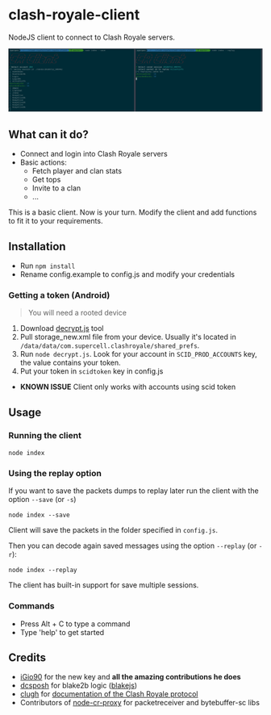 # clash-royale-client
NodeJS client to connect to Clash Royale servers.

![](https://raw.githubusercontent.com/aperpen/clash-royale-client/master/screenshot.png)

## What can it do?
* Connect and login into Clash Royale servers
* Basic actions:
    - Fetch player and clan stats
    - Get tops
    - Invite to a clan
    - ...

This is a basic client. Now is your turn. Modify the client and add functions to fit it to your requirements.

## Installation
- Run `npm install`
- Rename config.example to config.js and modify your credentials

### Getting a token (Android)
> You will need a rooted device

1. Download [decrypt.js](https://gist.github.com/aperpen/18378731d8ef081c2f940d862ff40754) tool
2. Pull storage_new.xml file from your device. Usually it's located in `/data/data/com.supercell.clashroyale/shared_prefs`.
3. Run `node decrypt.js`. Look for your account in `SCID_PROD_ACCOUNTS` key, the value contains your token.
4. Put your token in `scidtoken` key in config.js

* **KNOWN ISSUE** Client only works with accounts using scid token

## Usage
### Running the client  
```
node index
```

### Using the replay option
If you want to save the packets dumps to replay later run the client with the option `--save` (or `-s`)
```
node index --save
```
Client will save the packets in the folder specified in `config.js`.

Then you can decode again saved messages using the option `--replay` (or `-r`):
```
node index --replay
```
The client has built-in support for save multiple sessions.

### Commands
- Press Alt + C to type a command
- Type 'help' to get started


## Credits
- [iGio90](https://github.com/iGio90) for the new key and **all the amazing contributions he does**
- [dcsposh](https://github.com/dcposch) for blake2b logic ([blakejs](https://github.com/dcposch/blakejs))
- [clugh](https://github.com/clugh) for [documentation of the Clash Royale protocol](https://github.com/clugh/cocdp/wiki/Protocol)
- Contributors of [node-cr-proxy](https://github.com/royale-proxy/node-cr-proxy/) for packetreceiver and bytebuffer-sc libs
